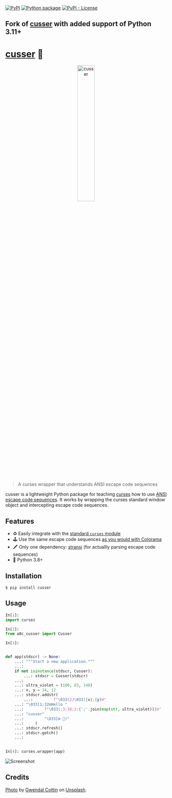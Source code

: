 [![PyPI](https://img.shields.io/pypi/v/cusser)](https://pypi.org/project/cusser/)
[![Python package](https://github.com/getcuia/cusser/actions/workflows/python-package.yml/badge.svg)](https://github.com/getcuia/cusser/actions/workflows/python-package.yml)
[![PyPI - License](https://img.shields.io/pypi/l/cusser)](https://github.com/getcuia/cusser/blob/main/LICENSE)

## Fork of [cusser](https://github.com/getcuia/cusser#readme) with added support of Python 3.11+

# [cusser](https://github.com/getcuia/cusser#readme) 🤬

<div align="center">
    <img class="hero" src="https://github.com/getcuia/cusser/raw/main/banner.jpg" alt="cusser" width="33%" />
</div>

> A curses wrapper that understands ANSI escape code sequences

cusser is a lightweight Python package for teaching
[curses](https://docs.python.org/3/library/curses.html) how to use
[ANSI escape code sequences](https://en.wikipedia.org/wiki/ANSI_escape_code). It
works by wrapping the curses standard window object and intercepting escape code
sequences.

## Features

-   ♻️ Easily integrate with the
    [standard `curses` module](https://docs.python.org/3/library/curses.html)
-   🕹️ Use the same escape code sequences
    [as you would with Colorama](https://github.com/tartley/colorama#recognised-ansi-sequences)
-   🖍️ Only one dependency: [stransi](https://github.com/getcuia/stransi) (for
    actuallly parsing escape code sequences)
-   🐍 Python 3.8+

## Installation

```console
$ pip install cusser
```

## Usage

```python
In[1]:
import curses

In[2]:
from a8c_cusser import Cusser

In[3]:


def app(stdscr) -> None:
    ...: """Start a new application."""
    ...:
    if not isinstance(stdscr, Cusser):
        ...: stdscr = Cusser(stdscr)
    ...:
    ...: ultra_violet = (100, 83, 148)
    ...: x, y = 34, 12
    ...: stdscr.addstr(
        ...:         f"\033[2J\033[{x};{y}H"
    ...: "\033[1;32mHello "
    ...:         f"\033[;3;38;2;{';'.join(map(str, ultra_violet))}m"
    ...: "cusser"
    ...:         "\033[m 🤬!"
    ...:     )
    ...: stdscr.refresh()
    ...: stdscr.getch()
    ...:


In[4]: curses.wrapper(app)

```

![Screenshot](https://github.com/getcuia/cusser/raw/main/screenshot.png)

## Credits

[Photo](https://github.com/getcuia/cusser/raw/main/banner.jpg) by
[Gwendal Cottin](https://unsplash.com/@gwendal?utm_source=unsplash&utm_medium=referral&utm_content=creditCopyText)
on
[Unsplash](https://unsplash.com/?utm_source=unsplash&utm_medium=referral&utm_content=creditCopyText).
